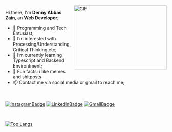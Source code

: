 <img align="right" alt="GIF" src="https://github.com/dennyzain/dennyzain/blob/master/assets/02memes.gif?raw=true" width="290" height="200" />

Hi there, I'm **Denny Abbas Zain**, an **Web Developer**;
- 👀 Programming and Tech Entusiast;
- 🤔 I’m interested with Processing/Understanding, Critical Thinking,etc;
- 🌱 I’m currently learning Typescript and Backend Environtment;
- :clown_face: Fun facts: i like memes and shitposts
- 📫 Contact me via social media or gmail to reach me;

<br>

[![InstagramBadge](https://img.shields.io/badge/Instagram-%23E4405F.svg?style=for-the-badge&logo=instagram&logoColor=white)](https://www.instagram.com/abbas_dznx/)
[![LinkedinBadge](https://img.shields.io/badge/LinkedIn-0077B5?style=for-the-badge&logo=linkedin&logoColor=white)](https://www.linkedin.com/in/denny-abbas-zain-567552194/)
[![GmailBadge](https://img.shields.io/badge/Gmail-D14836?style=for-the-badge&logo=gmail&logoColor=white)](mailto:abbasdenny24@gmail.com)

<br>

[![Top Langs](https://github-readme-stats.vercel.app/api/top-langs/?username=dennyzain&layout=compact)](https://github.com/dennyzain/github-readme-stats)
